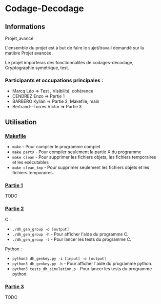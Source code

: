 # Codage-Decodage
## Informations
Projet_avancé

L'ensemble du projet est à but de faire le sujet/travail demandé sur la matière Projet avancée.

Le projet importeras des fonctionnalités de codages-décodage, Cryptographie symétrique, test.

### Participants et occupations principales :
- Marcq Léo                => Test , Visibilité, cohérence
- CENDREZ Enzo             => Partie 1
- BARBERO Kylian           => Partie 2, Makefile, main
- Bertrand--Torres Victor  => Partie 3

## Utilisation
### [Makefile](Makefile)
- `make` - Pour compiler le programme complet
- `make partX` - Pour compiler seulement la partie X du programme
- `make clean` - Pour supprimer les fichiers objets, les fichiers temporaires et les exécutables
- `make clean_tmp` - Pour supprimer seulement les fichiers objets et les fichiers temporaires.

### [Partie 1](src/Partie1)
TODO

### [Partie 2](src/Partie2)
C :
- `./dh_gen_group -o [output]`
- `./dh_gen_group -h` - Pour afficher l'aide du programme C.
- `./dh_gen_group -t` - Pour lancer les tests du programme C.

Python :
- `python3 dh_genkey.py -i [input] -o [output]`
- `python3 dh_genkey.py -h` - Pour afficher l'aide du programme python.
- `python3 tests_dh_simulation.p` - Pour lancer les tests du programme python.

### [Partie 3](src/Partie3)
TODO
